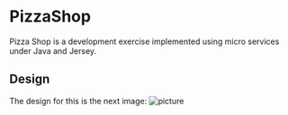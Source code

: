 # PizzaShop
Pizza Shop is a development exercise implemented using micro services under Java and Jersey.

## Design
The design for this is the next image:
![picture](PizzaShop/ThePizzaShop_Design.png)
  
